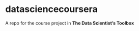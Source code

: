 datasciencecoursera
===================

A repo for the course project in **The Data Scientist’s Toolbox**
